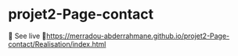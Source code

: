 # projet2-Page-contact
🔴 See live 🔗https://merradou-abderrahmane.github.io/projet2-Page-contact/Realisation/index.html

